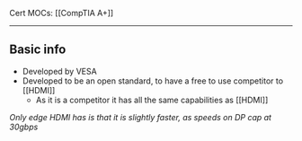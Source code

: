 Cert MOCs: [[CompTIA A+]]

---
## Basic info
- Developed by VESA
- Developed to be an open standard, to have a free to use competitor to [[HDMI]]
	- As it is a competitor it has all the same capabilities as [[HDMI]]

*Only edge HDMI has is that it is slightly faster, as speeds on DP cap at 30gbps*
